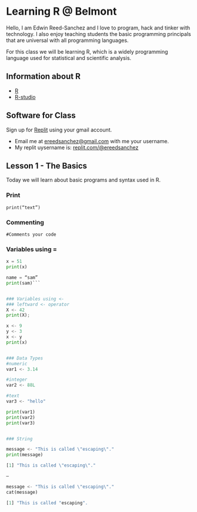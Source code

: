 # Learning R @ Belmont

Hello, I am Edwin Reed-Sanchez and I love to program, hack and tinker with technology. I also enjoy teaching students the basic programming principals that are universal with all programming languages.  

For this class we will be learning R, which is a widely programming language used for statistical and scientific analysis.  

## Information about R
- [R](https://www.r-project.org/)
- [R-studio](https://posit.co/downloads/)

## Software for Class
Sign up for [Replit](https://replit.com/) using your gmail account. 
- Email me  at ereedsanchez@gmail.com with me your username. 
- My replit uysername is: [replit.com/@ereedsanchez](https://replit.com/@ereedsanchez)


## Lesson 1 - The Basics
Today we will learn about basic programs and syntax used in R. 

### Print
`print(“text”)`

### Commenting
`#Comments your code`

### Variables using =
```python
x = 51
print(x)
```
```python
name = “sam”
print(sam)```


### Variables using <-
### leftward <- operator
X <- 42
print(X);

x <- 9
y <- 3 
x <- y 
print(x)


### Data Types
#numeric
var1 <- 3.14

#integer
var2 <- 88L

#text
var3 <- "hello"

print(var1)
print(var2)
print(var3)


### String

message <- "This is called \"escaping\"."
print(message) 

[1] "This is called \"escaping\"."

—

message <- "This is called \"escaping\"."
cat(message)

[1] "This is called "escaping".







